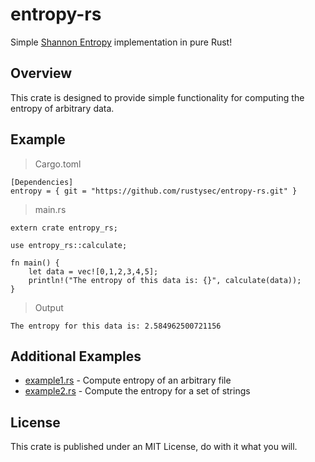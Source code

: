 # entropy-rs
Simple [Shannon Entropy](https://en.wiktionary.org/wiki/Shannon_entropy) implementation in pure Rust!

## Overview
This crate is designed to provide simple functionality for computing the entropy of arbitrary data. 

## Example
>Cargo.toml

```
[Dependencies]
entropy = { git = "https://github.com/rustysec/entropy-rs.git" }
```

>main.rs

```
extern crate entropy_rs;

use entropy_rs::calculate;

fn main() {
    let data = vec![0,1,2,3,4,5];
    println!("The entropy of this data is: {}", calculate(data));
}
```
>Output

```
The entropy for this data is: 2.584962500721156
```

## Additional Examples
- [example1.rs](examples/example1.rs) - Compute entropy of an arbitrary file
- [example2.rs](examples/example2.rs) - Compute the entropy for a set of strings

## License
This crate is published under an MIT License, do with it what you will.
